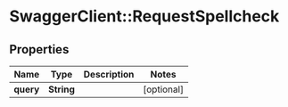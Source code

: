 # SwaggerClient::RequestSpellcheck

## Properties
Name | Type | Description | Notes
------------ | ------------- | ------------- | -------------
**query** | **String** |  | [optional] 


